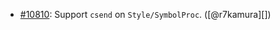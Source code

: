 * [#10810](https://github.com/rubocop/rubocop/pull/10810): Support `csend` on `Style/SymbolProc`. ([@r7kamura][])
